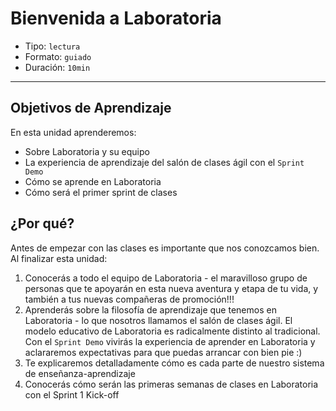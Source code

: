 # Bienvenida a Laboratoria

- Tipo: `lectura`
- Formato: `guiado`
- Duración: `10min`

***

## Objetivos de Aprendizaje

En esta unidad aprenderemos:

- Sobre Laboratoria y su equipo
- La experiencia de aprendizaje del salón de clases ágil con el `Sprint Demo`
- Cómo se aprende en Laboratoria
- Cómo será el primer sprint de clases

## ¿Por qué?

Antes de empezar con las clases es importante que nos conozcamos bien. Al
finalizar esta unidad:

1. Conocerás a todo el equipo de Laboratoria - el maravilloso grupo de personas
   que te apoyarán en esta nueva aventura y etapa de tu vida, y también a tus
   nuevas compañeras de promoción!!!
2. Aprenderás sobre la filosofía de aprendizaje que tenemos en
   Laboratoria - lo que nosotros llamamos el salón de clases ágil. El modelo
   educativo de Laboratoria es radicalmente distinto al tradicional. Con el
   `Sprint Demo` vivirás la experiencia de aprender en Laboratoria y
   aclararemos expectativas para que puedas arrancar con bien pie :)
3. Te explicaremos detalladamente cómo es cada parte de nuestro sistema de
   enseñanza-aprendizaje
4. Conocerás cómo serán las primeras semanas de clases en Laboratoria con
   el Sprint 1 Kick-off
